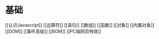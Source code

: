 # 基础
[[认识Javascript]]  [[运算符]]  [[语句]]  [[数组]]  [[函数]]  [[对象]] [[内置对象]] [[DOM]]  [[事件高级]]  [[BOM]]  [[PC端网页特效]]
